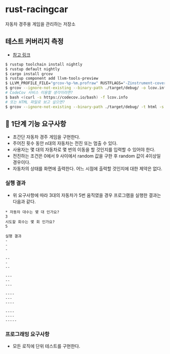# rust-racingcar
자동차 경주용 게임을 관리하는 저장소

## 테스트 커버리지 측정
* [참고 링크](https://int-i.github.io/rust/2022-02-06/rust-grcov/)
```bash
$ rustup toolchain install nightly
$ rustup default nightly
$ cargo install grcov
$ rustup component add llvm-tools-preview
$ LLVM_PROFILE_FILE="grcov-%p-%m.profraw" RUSTFLAGS="-Zinstrument-coverage" cargo test
$ grcov --ignore-not-existing --binary-path ./target/debug/ -o lcov.info -s . .
# CodeCov 서비스 이용할 생각이라면?
$ bash <(curl -s https://codecov.io/bash) -f lcov.info
# 또는 HTML 파일로 보고 싶으면?
$ grcov --ignore-not-existing --binary-path ./target/debug/ -t html -s . .
```

## 🚀 1단계 기능 요구사항

* 초간단 자동차 경주 게임을 구현한다. 
* 주어진 횟수 동안 n대의 자동차는 전진 또는 멈출 수 있다. 
* 사용자는 몇 대의 자동차로 몇 번의 이동을 할 것인지를 입력할 수 있어야 한다. 
* 전진하는 조건은 0에서 9 사이에서 random 값을 구한 후 random 값이 4이상일 경우이다. 
* 자동차의 상태를 화면에 출력한다. 어느 시점에 출력할 것인지에 대한 제약은 없다.

### 실행 결과
* 위 요구사항에 따라 3대의 자동차가 5번 움직였을 경우 프로그램을 실행한 결과는 다음과 같다.
```
* 자동차 대수는 몇 대 인가요?
3
시도할 회수는 몇 회 인가요?
5

실행 결과
-
-
-

--
-
--

---
--
---

----
---
----

----
----
-----
```

### 프로그래밍 요구사항
* 모든 로직에 단위 테스트를 구현한다.
